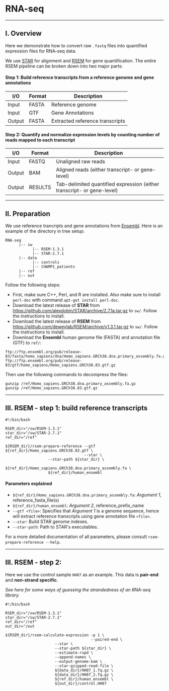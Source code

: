 # RNA-seq

***
## I. Overview

Here we demonstrate how to convert raw `.fastq` files into quantified expression files for RNA-seq data.

We use [STAR](https://github.com/alexdobin/STAR) for alignment and [RSEM](https://deweylab.github.io/RSEM/) for gene quantification. The entire RSEM pipeline can be broken down into two major parts:
#### Step 1: Build reference transcripts from a reference genome and gene annotations

I/O       |   Format   | Description
--------- | ---------- | ---------------------------------
Input     |   FASTA    |  Reference genome
Input     |    GTF     |  Gene Annotations
Output    |   FASTA    |  Extracted reference transcripts

#### Step 2: Quantify and normalize expression levels by counting number of reads mapped to each transcript

I/O       |   Format     |   Description
--------- | ------------ | --------------------------------------------------
Input     |   FASTQ      |  Unaligned raw reads
Output    |    BAM       |  Aligned reads (either transcript- or gene-level)
Output    |   RESULTS    |  Tab-delimited quantified expression (either transcript- or gene-level)

***
## II. Preparation

We use reference trancripts and gene annotations from [Ensembl](http://useast.ensembl.org/info/data/ftp/index.html). Here is an example of the directory in tree setup:
```
RNA-seq
      |-- sw
            |-- RSEM-1.3.1
            |-- STAR-2.7.1
      |-- data
            |-- controls
            |-- CHAMP1_patients
      |-- ref
      |-- out
```


Follow the following steps:

* First, make sure C++, Perl, and R are installed. Also make sure to install `perl-doc` with command `apt-get install perl-doc`.
* Download the latest release of **STAR** from https://github.com/alexdobin/STAR/archive/2.7.1a.tar.gz to `sw/`. Follow the instructions to install.
* Download the latest release of **RSEM** from https://github.com/deweylab/RSEM/archive/v1.3.1.tar.gz to `sw/`. Follow the instructions to install.
* Download the **Ensembl** human genome file (FASTA) and annotation file (GTF) to `ref/`:

```
ftp://ftp.ensembl.org/pub/release-83/fasta/homo_sapiens/dna/Homo_sapiens.GRCh38.dna.primary_assembly.fa.gz
ftp://ftp.ensembl.org/pub/release-83/gtf/homo_sapiens/Homo_sapiens.GRCh38.83.gtf.gz
```

Then use the following commands to decompress the files:

```
gunzip /ref/Homo_sapiens.GRCh38.dna.primary_assembly.fa.gz
gunzip /ref/Homo_sapiens.GRCh38.83.gtf.gz
```

***
## III. RSEM - step 1: build reference transcripts

```
#!/bin/bash

RSEM_dir="/sw/RSEM-1.3.1"
star_dir="/sw/STAR-2.7.1"
ref_dir="/ref"

${RSEM_dir}/rsem-prepare-reference --gtf ${ref_dir}/Homo_sapiens.GRCh38.83.gtf \
                                   --star \
				   --star-path ${star_dir} \
				   ${ref_dir}/Homo_sapiens.GRCh38.dna.primary_assembly.fa \
				   ${ref_dir}/human_ensembl
```

#### Parameters explained
* `${ref_dir}/Homo_sapiens.GRCh38.dna.primary_assembly.fa`: *Argument 1*, reference_fasta_file(s)
* `${ref_dir}/human_ensembl`: *Argument 2*, reference_prefix_name
* `--gtf <file>`: Specifies that *Argument 1* is a genome sequence, hence will extract reference transcripts using gene annotation file `<file>`.
* `--star`: Build STAR genome indexes.
* `--star-path`: Path to STAR's executables.

For a more detailed documentation of all parameters, please consult `rsem-prepare-reference --help`.

***
## III. RSEM - step 2: 

Here we use the control sample `HH07` as an example. This data is **pair-end** and **non-strand specific**.

*See here for some ways of guessing the strandedness of an RNA-seq library.*


```
#!/bin/bash

RSEM_dir="/sw/RSEM-1.3.1"
star_dir="/sw/STAR-2.7.1"
ref_dir="/ref"
out_dir="/out

${RSEM_dir}/rsem-calculate-expression -p 1 \
                                      --paired-end \
				      --star \
				      --star-path ${star_dir} \
				      --estimate-rspd \
				      --append-names \
				      --output-genome-bam \
				      --star-gzipped-read-file \
				      ${data_dir}/HH07_1.fq.gz \
				      ${data_dir}/HH07_2.fq.gz \
				      ${ref_dir}/human_ensembl \
				      ${out_dir}/control.HH07
```

